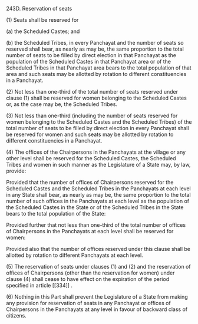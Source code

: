 243D. Reservation of seats

(1) Seats shall be reserved for

(a) the Scheduled Castes; and

(b) the Scheduled Tribes, in every Panchayat and the number of seats so reserved shall bear, as nearly as may be, the same proportion to the total number of seats to be filled by direct election in that Panchayat as the population of the Scheduled Castes in that Panchayat area or of the Scheduled Tribes in that Panchayat area bears to the total population of that area and such seats may be allotted by rotation to different constituencies in a Panchayat.

(2) Not less than one-third of the total number of seats reserved under clause (1) shall be reserved for women belonging to the Scheduled Castes or, as the case may be, the Scheduled Tribes.

(3) Not less than one-third (including the number of seats reserved for women belonging to the Scheduled Castes and the Scheduled Tribes) of the total number of seats to be filled by direct election in every Panchayat shall be reserved for women and such seats may be allotted by rotation to different constituencies in a Panchayat.

(4) The offices of the Chairpersons in the Panchayats at the village or any other level shall be reserved for the Scheduled Castes, the Scheduled Tribes and women in such manner as the Legislature of a State may, by law, provide:

Provided that the number of offices of Chairpersons reserved for the Scheduled Castes and the Scheduled Tribes in the Panchayats at each level in any State shall bear, as nearly as may be, the same proportion to the total number of such offices in the Panchayats at each level as the population of the Scheduled Castes in the State or of the Scheduled Tribes in the State bears to the total population of the State:

Provided further that not less than one-third of the total number of offices of Chairpersons in the Panchayats at each level shall be reserved for women:

Provided also that the number of offices reserved under this clause shall be allotted by rotation to different Panchayats at each level.

(5) The reservation of seats under clauses (1) and (2) and the reservation of offices of Chairpersons (other than the reservation for women) under clause (4) shall cease to have effect on the expiration of the period specified in article [[334]] .

(6) Nothing in this Part shall prevent the Legislature of a State from making any provision for reservation of seats in any Panchayat or offices of Chairpersons in the Panchayats at any level in favour of backward class of citizens.

